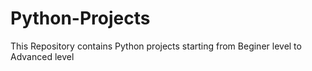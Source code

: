 # Python-Projects
This Repository contains Python projects starting from Beginer level to Advanced level
